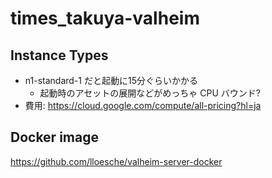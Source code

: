 times_takuya-valheim
===

## Instance Types

- n1-standard-1 だと起動に15分ぐらいかかる
  - 起動時のアセットの展開などがめっちゃ CPU バウンド?
- 費用: https://cloud.google.com/compute/all-pricing?hl=ja

## Docker image

https://github.com/lloesche/valheim-server-docker
